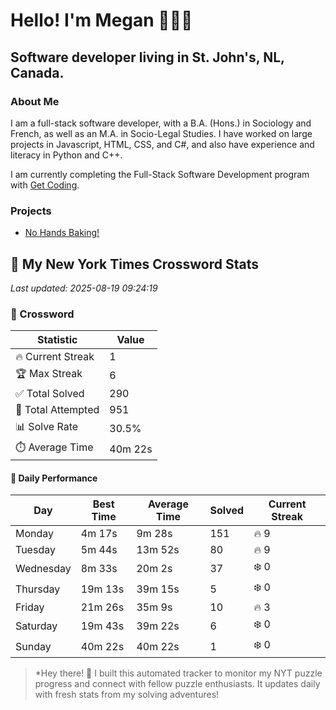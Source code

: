 # Hello! I'm Megan 👩🏻‍💻

## Software developer living in St. John's, NL, Canada.

### About Me

<p>I am a full-stack software developer, with a B.A. (Hons.) in Sociology and French, as well as an M.A. in Socio-Legal Studies. I have worked on large projects in Javascript, HTML, CSS, and C#, and also have experience and literacy in Python and C++.</p>

I am currently completing the Full-Stack Software Development program with [Get Coding](https://www.getcoding.ca/).

### Projects

* [No Hands Baking!](https://mpartificer.github.io/NoHandsBaking/)

<!-- NYT_STATS_START -->
## 🧩 My New York Times Crossword Stats

*Last updated: 2025-08-19 09:24:19*

### 🎯 Crossword

| Statistic | Value |
|-----------|-------|
| 🔥 Current Streak | 1 |
| 🏆 Max Streak | 6 |
| ✅ Total Solved | 290 |
| 🎲 Total Attempted | 951 |
| 📊 Solve Rate | 30.5% |
| ⏱️ Average Time | 40m 22s |

#### 📅 Daily Performance

| Day | Best Time | Average Time | Solved | Current Streak |
|-----|-----------|--------------|--------|----------------|
| Monday | 4m 17s | 9m 28s | 151 | 🔥 9 |
| Tuesday | 5m 44s | 13m 52s | 80 | 🔥 9 |
| Wednesday | 8m 33s | 20m 2s | 37 | ❄️ 0 |
| Thursday | 19m 13s | 39m 15s | 5 | ❄️ 0 |
| Friday | 21m 26s | 35m 9s | 10 | 🔥 3 |
| Saturday | 19m 43s | 39m 22s | 6 | ❄️ 0 |
| Sunday | 40m 22s | 40m 22s | 1 | ❄️ 0 |


<!-- NYT_STATS_END -->

> *Hey there! 👋 I built this automated tracker to monitor my NYT puzzle progress and connect with fellow puzzle enthusiasts. It updates daily with fresh stats from my solving adventures!
